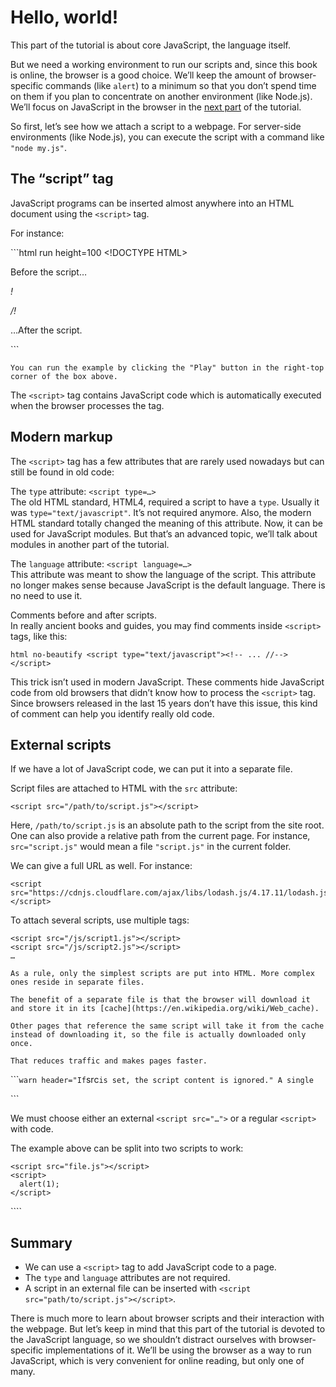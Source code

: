 # Hello, world!

This part of the tutorial is about core JavaScript, the language itself.

But we need a working environment to run our scripts and, since this book is online, the browser is a good choice. We’ll keep the amount of browser-specific commands (like `alert`) to a minimum so that you don’t spend time on them if you plan to concentrate on another environment (like Node.js). We’ll focus on JavaScript in the browser in the [next part](/ui) of the tutorial.

So first, let’s see how we attach a script to a webpage. For server-side environments (like Node.js), you can execute the script with a command like `"node my.js"`.

## The “script” tag

JavaScript programs can be inserted almost anywhere into an HTML document using the `<script>` tag.

For instance:

\`\`\`html run height=100 &lt;!DOCTYPE HTML&gt;

Before the script…

_!_

_/!_

…After the script.

\`\`\`

    You can run the example by clicking the "Play" button in the right-top corner of the box above.

The `<script>` tag contains JavaScript code which is automatically executed when the browser processes the tag.

## Modern markup

The `<script>` tag has a few attributes that are rarely used nowadays but can still be found in old code:

The `type` attribute: `<script type=…>`  
The old HTML standard, HTML4, required a script to have a `type`. Usually it was `type="text/javascript"`. It’s not required anymore. Also, the modern HTML standard totally changed the meaning of this attribute. Now, it can be used for JavaScript modules. But that’s an advanced topic, we’ll talk about modules in another part of the tutorial.

The `language` attribute: `<script language=…>`  
This attribute was meant to show the language of the script. This attribute no longer makes sense because JavaScript is the default language. There is no need to use it.

Comments before and after scripts.  
In really ancient books and guides, you may find comments inside `<script>` tags, like this:

`html no-beautify <script type="text/javascript"><!-- ... //--></script>`

This trick isn’t used in modern JavaScript. These comments hide JavaScript code from old browsers that didn’t know how to process the `<script>` tag. Since browsers released in the last 15 years don’t have this issue, this kind of comment can help you identify really old code.

## External scripts

If we have a lot of JavaScript code, we can put it into a separate file.

Script files are attached to HTML with the `src` attribute:

    <script src="/path/to/script.js"></script>

Here, `/path/to/script.js` is an absolute path to the script from the site root. One can also provide a relative path from the current page. For instance, `src="script.js"` would mean a file `"script.js"` in the current folder.

We can give a full URL as well. For instance:

    <script src="https://cdnjs.cloudflare.com/ajax/libs/lodash.js/4.17.11/lodash.js"></script>

To attach several scripts, use multiple tags:

    <script src="/js/script1.js"></script>
    <script src="/js/script2.js"></script>
    …

    As a rule, only the simplest scripts are put into HTML. More complex ones reside in separate files.

    The benefit of a separate file is that the browser will download it and store it in its [cache](https://en.wikipedia.org/wiki/Web_cache).

    Other pages that reference the same script will take it from the cache instead of downloading it, so the file is actually downloaded only once.

    That reduces traffic and makes pages faster.

\`\`\``warn header="If`src`is set, the script content is ignored." A single`

\`\`\`

We must choose either an external `<script src="…">` or a regular `<script>` with code.

The example above can be split into two scripts to work:

    <script src="file.js"></script>
    <script>
      alert(1);
    </script>

\`\`\`\`

## Summary

- We can use a `<script>` tag to add JavaScript code to a page.
- The `type` and `language` attributes are not required.
- A script in an external file can be inserted with `<script src="path/to/script.js"></script>`.

There is much more to learn about browser scripts and their interaction with the webpage. But let’s keep in mind that this part of the tutorial is devoted to the JavaScript language, so we shouldn’t distract ourselves with browser-specific implementations of it. We’ll be using the browser as a way to run JavaScript, which is very convenient for online reading, but only one of many.

